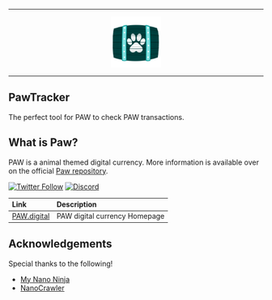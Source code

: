 <hr />
<div align="center">
    <img src="public/pawtracker.png" alt="Logo" width='100px' height='auto'/>
</div>
<hr />

## PawTracker

The perfect tool for PAW to check PAW transactions.

## What is Paw?

PAW is a animal themed digital currency. More information is available over on the official [Paw repository](https://github.com/paw-digital/paw-node).

[![Twitter Follow](https://img.shields.io/twitter/follow/PAW_digital?style=social)](https://twitter.com/intent/follow?screen_name=PAW_digital)
[![Discord](https://img.shields.io/badge/discord-join%20chat-orange.svg?logo=discord&color=7289DA)](https://discord.gg/DjXn6bb3aE)

| Link | Description |
| :----- | :------ |
[PAW.digital](https://paw.digital) | PAW digital currency Homepage

## Acknowledgements

Special thanks to the following!

- [My Nano Ninja](https://mynano.ninja/)
- [NanoCrawler](https://nanocrawler.cc/)
